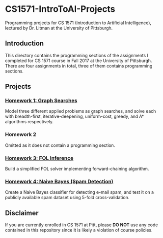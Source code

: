 # CS1571-IntroToAI-Projects
Programming projects for CS 1571 (Introduction to Artificial Intelligence), lectured by Dr. Litman at the University of Pittsburgh.

## Introduction
This directory contains the programming sections of the assignments I completed for CS 1571 course in Fall 2017 at the University of Pittsburgh. There are four assignments in total, three of them contains programming sections.

## Projects
### [Homework 1: Graph Searches](project1)
Model three different applied problems as graph searches, and solve each with breadth-first, iterative-deepening, uniform-cost, greedy, and A* algorithms respectively.

### Homework 2
Omitted as it does not contain a programming section.

### [Homework 3: FOL Inference](project3)
Build a simplified FOL solver implementing forward-chaining algorithm.

### [Homework 4: Naive Bayes (Spam Detection)](project4)
Create a Naive Bayes classifier for detecting e-mail spam, and test it on a publicly available spam dataset using 5-fold cross-validation.

## Disclaimer
If you are currently enrolled in CS 1571 at Pitt, please **DO NOT** use any code contained in this repository since it is likely a violation of course policies.
